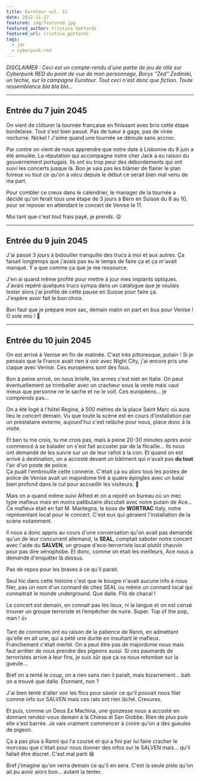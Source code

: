 ```yaml
---
title: Eurotour vol. 12
date: 2022-11-27
featured: img/featured.jpg
featured_author: Cristina Gottardi
featured_url: cristina_gottardi
tags:
  - jdr
  - cyberpunk-red
---
```


*DISCLAIMER : Ceci est un compte-rendu d'une partie de jeu de rôle sur Cyberpunk RED du point de vue de mon personnage, Borys "Zed" Zedinski, un techie, sur la campagne Eurotour. Tout ceci n'est donc que fiction. Toute ressemblance bla bla bla…*

---

## Entrée du 7 juin 2045

On vient de clôturer la tournée française en finissant avec brio cette étape bordelaise. Tout s'est bien passé. Pas de tueur à gage, pas de virée nocturne. Nickel ! J'aime quand une tournée se déroule sans accroc.

 Par contre on vient de nous apprendre que notre date à Lisbonne du 9 juin a été annulée. La réputation qui accompagne notre cher Jack a eu raison du gouvernement portugais. Ils ont eu trop peur des débordements qui ont suivi les concerts jusque là. Bon je vais pas les blâmer de flairer le plan foireux vu tout ce qu'on a vécu depuis le début ce serait bien mal venu de ma part.

Pour combler ce creux dans le calendrier, le manager de la tournée a décidé qu'on ferait tous une étape de 3 jours à Bern en Suisse du 8 au 10, pour se reposer en attendant le concert de Venise le 11.

Moi tant que c'est tout frais payé, je prends. 😜

---

## Entrée du 9 juin 2045

J'ai passé 3 jours à bidouiller tranquille des trucs à moi et aux autres. Ça faisait longtemps que j'avais pas eu le temps de faire ça et ça m'avait manqué. Y a que comme ça que je me ressource.

J'en ai quand même profité pour mettre à jour mes implants optiques. J'avais repéré quelques trucs sympa dans un catalogue que je voulais tester alors j'ai profité de cette pause en Suisse pour faire ça.  
J'espère avoir fait le bon choix.

Bon faut que je prépare mon sac, demain matin on part en bus pour Venise !  
O sole mio ! 🤣

---

## Entrée du 10 juin 2045

On est arrivé à Venise en fin de matinée. C'est très pittoresque, putain ! Si je pensais que la France avait rien à voir avec Night City, j'ai encore pris une claque avec Venise. Ces européens sont des fous.

Bon à peine arrivé, on nous briefe, les armes c'est niet en Italie. On peut éventuellement se trimballer avec un cracheur sous la veste mais vaut mieux que personne ne le sache et ne le voit. Ces européens… je comprends pas…

On a été logé à l'hôtel Regina, à 500 mètres de la place Saint Marc où aura lieu le concert demain. Vu que toute la scène est en cours d'installation par un prestataire externe, aujourd'hui c'est relâche pour nous, place donc à la visite.

Et ben tu me crois, tu me crois pas, mais à peine 20-30 minutes après avoir commencé à se balader on s'est fait accoster par de la flicaille… Ils nous ont demandé de les suivre sur un de leur rafiot à la con. Et quand on est arrivé à destination, on a accosté devant un bâtiment qui n'avait pas **du tout** l'air d'un poste de police.  
Ça puait l'embrouille cette connerie. C'était ça ou alors tous les postes de police de Venise avait un majordome tiré à quatre épingles avec un balai bien profond dans le cul pour accueillir les visiteurs. 🤷

Mais on a quand même suivi Alfred et on a rejoint un bureau où un mec type mafieux mais en moins patibulaire discutait avec notre putain de Ace…  
Ce mafieux était en fait M. Mantegna, le boss de **WORTRAC** Italy, notre représentant local pour le concert. C'est eux qui géraient l'installation de la scène notamment.

Il nous a donc appris au cours d'une conversation qu'on avait pas demandé qu'un de leur concurrent allemand, la **SEAL**, comptait saboter notre concert avec l'aide du **SALVEN**, un groupe d'eco-terrorriste local plutôt chauvin pour pas dire xénophobe. Et donc, comme on était les meilleurs, Ace nous a demandé d'enquêter là dessus.

Pas de repos pour les braves à ce qu'il parait.

Seul hic dans cette histoire c'est que le bougre n'avait aucune info à nous filer, pas un nom d'un connard de chez SEAL ou même un connard local qui connaitrait le monde underground. Que dalle. Fils de chacal !

Le concert est demain, on connait pas les lieux, ni la langue et on est censé trouver un groupe terroriste et l’empêcher de nuire. Super. Top of the pop, man ! 👍

Tant de conneries ont eu raison de la patience de Ranni, en admettant qu'elle en ait une, qui a pété une durite en insultant le mafieux. Franchement c'était mérité. On a peut être pas de majordome nous mais faut arrêter de nous prendre des pigeons aussi. Si ces paumards de terroristes arrive à leur fins, je suis sûr que ça va nous retomber sur la gueule…

Bref on a tenté le coup, on a rien sans rien il paraît, mais bizarrement… bah on a trouvé que dalle. Étonnant, non ?

J'ai bien tenté d'aller voir les flics pour savoir ce qu'il pouvait nous filer comme info sur SALVEN mais ces rats ont rien lâché. Crevures.

Et puis, comme un Deus Ex Machina, une gonzesse nous a accosté en donnant rendez-vous demain à la Chiesa di San Giobbe. Rien de plus puis elle s'est barrée.
Je vais vraiment commencer à croire qu'on a des gueules de pigeon.

Ça a pas plus à Ranni qui l'a coursé et qui a fini par lui faire cracher le morceau que c'était pour nous donner des infos sur le SALVEN mais… qu'il fallait être discret. C'est mal parti 😆

Bref j'imagine qu'on verra demain ce qu'il en sera. C'est la seule piste qu'on ait pu avoir alors bon… autant la tenter.
